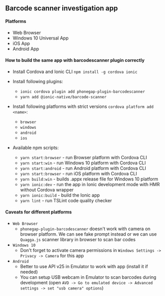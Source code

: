 ## Barcode scanner investigation app

#### Platforms

* Web Browser
* Windows 10 Universal App
* iOS App
* Android App

#### How to build the same app with barcodescanner plugin correctly

* Install Cordova and Ionic CLI `npm install -g cordova ionic`
* Install following plugins:
    * `ionic cordova plugin add phonegap-plugin-barcodescanner`
    * `yarn add @ionic-native/barcode-scanner`

* Install following platforms with strict versions `cordova platform add <name>`:
    * `browser`
    * `windows`
    * `android`
    * `ios`
* Available npm scripts:
  * `yarn start:browser` - run Browser platform with Cordova CLI
  * `yarn start:win` - run Windows 10 platform with Cordova CLI
  * `yarn start:android` - run Android platform with Cordova CLI
  * `yarn start:browser` - run iOS platform with Cordova CLI
  * `yarn build:win` - builds .appx release file for Windows 10 platform
  * `yarn ionic:dev` - run the app in Ionic development mode with HMR without Cordova wrapper
  * `yarn ionic:build` - build the Ionic app
  * `yarn lint` - run TSLint code quality checker

    
#### Caveats for different platforms
* `Web Browser`
    * `phonegap-plugin-barcodescanner` doesn't work with camera on browser platform. We can see fake prompt instead or we can use `Quagga.js` scanner library in browser to scan bar codes
* `Windows 10`
    * Don't forget to activate camera permissions in `Windows Settings -> Privacy -> Camera` for this app
* `Android`
    * Better to use API v25 in Emulator to work with app (install it if needed)
    * You can setup USB webcam in Emulator to scan barcodes during development (open `AVD -> Go to emulated device -> Advanced settings -> set "usb camera" options`)
